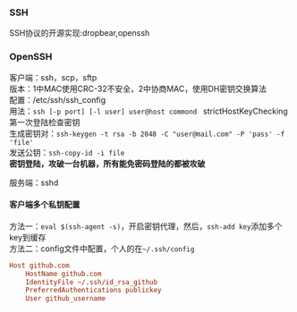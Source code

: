 ### SSH
SSH协议的开源实现:dropbear,openssh

### OpenSSH
客户端：ssh，scp，sftp  
版本：1中MAC使用CRC-32不安全，2中协商MAC，使用DH密钥交换算法  
配置：/etc/ssh/ssh_config  
用法：`ssh [-p port] [-l user] user@host commond ` 
strictHostKeyChecking第一次登陆检查密钥  
生成密钥对：`ssh-keygen -t rsa -b 2048 -C "user@mail.com" -P 'pass' -f 'file'`  
发送公钥：`ssh-copy-id -i file`  
**密钥登陆，攻破一台机器，所有能免密码登陆的都被攻破**  

服务端：sshd  

#### 客户端多个私钥配置
方法一：`eval $(ssh-agent -s)`，开启密钥代理，然后，`ssh-add key`添加多个key到缓存  
方法二：config文件中配置，个人的在`~/.ssh/config`  
```ini
Host github.com
    HostName github.com
    IdentityFile ~/.ssh/id_rsa_github
    PreferredAuthentications publickey
    User github_username
```